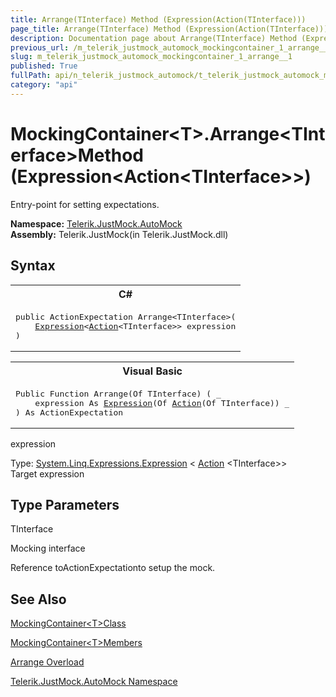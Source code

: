 ```yaml
---
title: Arrange(TInterface) Method (Expression(Action(TInterface)))
page_title: Arrange(TInterface) Method (Expression(Action(TInterface))) | JustMock Documentation
description: Documentation page about Arrange(TInterface) Method (Expression(Action(TInterface))).
previous_url: /m_telerik_justmock_automock_mockingcontainer_1_arrange__1.html
slug: m_telerik_justmock_automock_mockingcontainer_1_arrange__1
published: True
fullPath: api/n_telerik_justmock_automock/t_telerik_justmock_automock_mockingcontainer_1/methods_t_telerik_justmock_automock_mockingcontainer_1/overload_telerik_justmock_automock_mockingcontainer_1_arrange/m_telerik_justmock_automock_mockingcontainer_1_arrange__1
category: "api"
---
```


# MockingContainer&lt;T&gt;.Arrange&lt;TInterface&gt;Method (Expression&lt;Action&lt;TInterface&gt;&gt;)



Entry-point for setting expectations.


 **Namespace:**  [Telerik.JustMock.AutoMock](n_telerik_justmock_automock) <br> **Assembly:** Telerik.JustMock(in Telerik.JustMock.dll)
## Syntax


<div id="syntaxCodeBlocks" class="code"><span codeLanguage="CSharp"><table><tr><th>C#</th></tr><tr><td><pre xml:space="preserve"><span class="keyword">public</span> <span class="nolink">ActionExpectation</span> <span class="identifier">Arrange</span>&lt;TInterface&gt;(
	<a href="https://msdn2.microsoft.com/en-us/library/bb335710" target="_blank">Expression</a>&lt;<a href="https://msdn2.microsoft.com/en-us/library/018hxwa8" target="_blank">Action</a>&lt;TInterface&gt;&gt; <span class="parameter">expression</span>
)
</pre></td></tr></table></span><span codeLanguage="VisualBasicDeclaration"><table><tr><th>Visual Basic</th></tr><tr><td><pre xml:space="preserve"><span class="keyword">Public</span> <span class="keyword">Function</span> <span class="identifier">Arrange</span>(<span class="keyword">Of</span> TInterface) ( _
	<span class="parameter">expression</span> <span class="keyword">As</span> <a href="https://msdn2.microsoft.com/en-us/library/bb335710" target="_blank">Expression</a>(<span class="keyword">Of</span> <a href="https://msdn2.microsoft.com/en-us/library/018hxwa8" target="_blank">Action</a>(<span class="keyword">Of</span> TInterface)) _
) <span class="keyword">As</span> <span class="nolink">ActionExpectation</span></pre></td></tr></table></span></div>



expression<br>


Type: [System.Linq.Expressions.Expression](bb335710) &lt; [Action](018hxwa8) &lt;TInterface&gt;&gt;<br>Target expression



## Type Parameters




TInterface<br>


Mocking interface


Reference toActionExpectationto setup the mock.

## See Also



 [MockingContainer&lt;T&gt;Class](t_telerik_justmock_automock_mockingcontainer_1) 

 [MockingContainer&lt;T&gt;Members](allmembers_t_telerik_justmock_automock_mockingcontainer_1) 

 [Arrange Overload](overload_telerik_justmock_automock_mockingcontainer_1_arrange) 

 [Telerik.JustMock.AutoMock Namespace](n_telerik_justmock_automock) 



